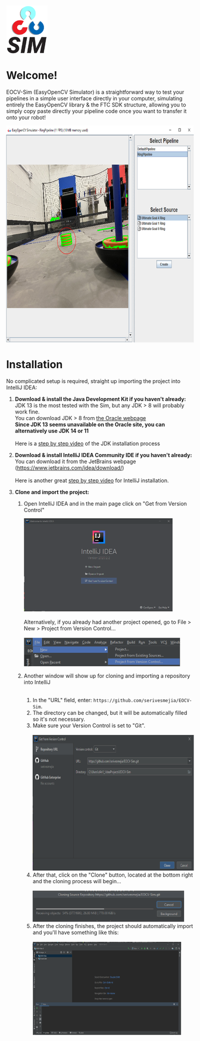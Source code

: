 <img src='src/ico_eocvsim_letters_transparent.png' height='128px' alt='EOCVSim'>

# Welcome!

EOCV-Sim (EasyOpenCV Simulator) is a straightforward way to test your pipelines in a 
simple user interface directly in your computer, simulating entirely the EasyOpenCV library & the 
FTC SDK structure, allowing you to simply copy paste directly your pipeline code once you want to 
transfer it onto your robot!

<img src='images/eocvsim_screenshot_1.png' width='718' height='580'>

# Installation

No complicated setup is required, straight up importing the project into IntelliJ IDEA:

1) **Download & install the Java Development Kit if you haven't already:**<br/>
      JDK 13 is the most tested with the Sim, but any JDK > 8 will probably work fine.<br/>
      You can download JDK > 8 from [the Oracle webpage](https://www.oracle.com/java/technologies/javase-downloads.html)<br/>
      **Since JDK 13 seems unavailable on the Oracle site, you can alternatively use JDK 14 or 11**<br/><br/>
      Here is a [step by step video](https://www.youtube.com/watch?v=IJ-PJbvJBGs) of the JDK installation process<br/>

2) **Download & install IntelliJ IDEA Community IDE if you haven't already:**<br/>
      You can download it from the JetBrains webpage (https://www.jetbrains.com/idea/download/)<br/><br/>
      Here is another great [step by step video](https://www.youtube.com/watch?v=E2okEJIbUYs) for IntelliJ installation.
     
3) **Clone and import the project:** <br/>
      1) Open IntelliJ IDEA and in the main page click on "Get from Version Control"<br/>
      
            <img src='images/eocvsim_screenshot_installation_1.png' width='399' height='249'><br/><br/>
         Alternatively, if you already had another project opened, go to File > New > Project from Version Control...<br/><br/>
            <img src='images/eocvsim_screenshot_installation_2.png' width='419' height='76'>
            
      2) Another window will show up for cloning and importing a repository into IntelliJ<br/><br/>
      
         1) In the "URL" field, enter: ```https://github.com/serivesmejia/EOCV-Sim```.<br/>
         2) The directory can be changed, but it will be automatically filled so it's not necessary.
         3) Make sure your Version Control is set to "Git".<br/><br/>
         <img src='images/eocvsim_screenshot_installation_3.png' width='608' height='363'><br/>
         4) After that, click on the "Clone" button, located at the bottom right and the cloning process will begin...<br/>    
         <img src='images/eocvsim_screenshot_installation_4.png' width='407' height='83'><br/>
         5) After the cloning finishes, the project should automatically import and you'll have something like this:<br/><br/>
            <img src='images/eocvsim_screenshot_installation_5.png' width='399' height='249'><br/>
